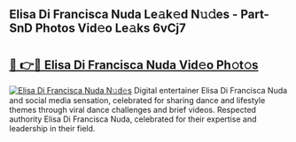 ## Elisa Di Francisca Nuda Le𝚊k𝚎d N𝚞𝚍es - Part-SnD Photos Vid𝚎o Le𝚊ks 6vCj7

# <h2><a href="http://fbbkvq.evod.top/?m=Elisa+Di+Francisca+Nuda">🔗 👉🔴 Elisa Di Francisca Nuda Vid𝚎o Ph𝚘t𝚘s</a></h2>

[![Elisa Di Francisca Nuda N𝚞d𝚎s](https://i.imgur.com/8V9OHl7.gif)](http://fbbkvq.evod.top/?m=Elisa+Di+Francisca+Nuda)
Digital entertainer Elisa Di Francisca Nuda and social media sensation, celebrated for sharing dance and lifestyle themes through viral dance challenges and brief videos. Respected authority Elisa Di Francisca Nuda, celebrated for their expertise and leadership in their field. 
